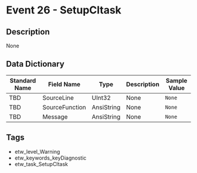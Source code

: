 # Event 26 - SetupCltask

## Description
None

## Data Dictionary
|Standard Name|Field Name|Type|Description|Sample Value|
|---|---|---|---|---|
|TBD|SourceLine|UInt32|None|`None`|
|TBD|SourceFunction|AnsiString|None|`None`|
|TBD|Message|AnsiString|None|`None`|

## Tags
* etw_level_Warning
* etw_keywords_keyDiagnostic
* etw_task_SetupCltask